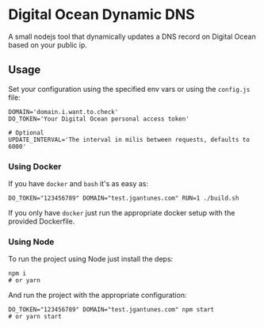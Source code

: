 # Digital Ocean Dynamic DNS
A small nodejs tool that dynamically updates a DNS record on Digital Ocean based on your public ip.

## Usage
Set your configuration using the specified env vars or using the `config.js` file:

```
DOMAIN='domain.i.want.to.check'
DO_TOKEN='Your Digital Ocean personal access token'

# Optional
UPDATE_INTERVAL='The interval in milis between requests, defaults to 6000'
```

### Using Docker

If you have `docker` and `bash` it's as easy as:
```
DO_TOKEN="123456789" DOMAIN="test.jgantunes.com" RUN=1 ./build.sh
```

If you only have `docker` just run the appropriate docker setup with the provided Dockerfile.

### Using Node

To run the project using Node just install the deps:

```
npm i
# or yarn
```

And run the project with the appropriate configuration:

```
DO_TOKEN="123456789" DOMAIN="test.jgantunes.com" npm start
# or yarn start
```
